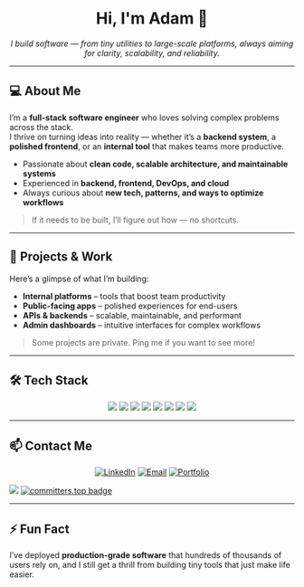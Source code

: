 <h1 align="center">Hi, I'm Adam 👋</h1>

<p align="center"><em>I build software — from tiny utilities to large-scale platforms, always aiming for clarity, scalability, and reliability.</em></p>

---

## 💻 About Me

I’m a **full-stack software engineer** who loves solving complex problems across the stack.  
I thrive on turning ideas into reality — whether it’s a **backend system**, a **polished frontend**, or an **internal tool** that makes teams more productive.

- Passionate about **clean code, scalable architecture, and maintainable systems**  
- Experienced in **backend, frontend, DevOps, and cloud**  
- Always curious about **new tech, patterns, and ways to optimize workflows**  

> If it needs to be built, I’ll figure out how — no shortcuts.

---

## 🚀 Projects & Work

Here’s a glimpse of what I’m building:

- **Internal platforms** – tools that boost team productivity  
- **Public-facing apps** – polished experiences for end-users  
- **APIs & backends** – scalable, maintainable, and performant  
- **Admin dashboards** – intuitive interfaces for complex workflows  

> Some projects are private. Ping me if you want to see more!  

---

## 🛠 Tech Stack

<p align="center">
  <img src="https://img.shields.io/badge/TypeScript-3178C6?style=for-the-badge&logo=typescript&logoColor=white" />
  <img src="https://img.shields.io/badge/NestJS-E0234E?style=for-the-badge&logo=nestjs&logoColor=white" />
  <img src="https://img.shields.io/badge/Node.js-339933?style=for-the-badge&logo=node.js&logoColor=white" />
  <img src="https://img.shields.io/badge/PostgreSQL-336791?style=for-the-badge&logo=postgresql&logoColor=white" />
  <img src="https://img.shields.io/badge/React-61DAFB?style=for-the-badge&logo=react&logoColor=black" />
  <img src="https://img.shields.io/badge/HTML5-E34F26?style=for-the-badge&logo=html5&logoColor=white" />
  <img src="https://img.shields.io/badge/CSS3-1572B6?style=for-the-badge&logo=css3&logoColor=white" />
  <img src="https://img.shields.io/badge/Docker-2496ED?style=for-the-badge&logo=docker&logoColor=white" />
</p>

---

## 📫 Contact Me

<p align="center">
  <a href="https://www.linkedin.com/in/ros-sopheak-adam-46ba5723a" target="_blank"><img alt="LinkedIn" src="https://img.shields.io/badge/LinkedIn-blue?logo=linkedin&style=for-the-badge" /></a>
  <a href="mailto:adaminiature@gmail.com"><img alt="Email" src="https://img.shields.io/badge/Email-D14836?style=for-the-badge&logo=gmail&logoColor=white" /></a>
  <a href="https://a-thedeveloper.vercel.app" target="_blank"><img alt="Portfolio" src="https://img.shields.io/badge/Portfolio-Visit-%23007acc?style=for-the-badge&logo=vercel" /></a>
</p>


 ![](https://komarev.com/ghpvc/?username=adamreaksmey)
 [![committers.top badge](https://user-badge.committers.top/cambodia_private/adamreaksmey.svg)](https://user-badge.committers.top/cambodia_private/adamreaksmey)


---

## ⚡ Fun Fact

I’ve deployed **production-grade software** that hundreds of thousands of users rely on, and I still get a thrill from building tiny tools that just make life easier.  

